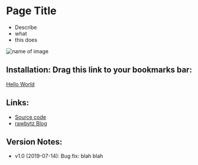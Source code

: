 # Page Title

- Describe
- what
- this does

![name of image](https://i.imgur.com/OIWK68h.png)

## Installation: Drag this link to your bookmarks bar:

<!-- Special #setup editing instrucions go here -->
 <a href="javascript:(function (){alert('Hello world')})();">Hello World</a>


## Links:
- [Source code](https://github.com/rawbytz/code/blob/master/code.js)
- [rawbytz Blog](https://rawbytz.wordpress.com)


## Version Notes:
- v1.0 (2019-07-14): Bug fix: blah blah

<!-- 
LINKS REFERENCING THIS

Move xtras.text info here if necessary
 -->
